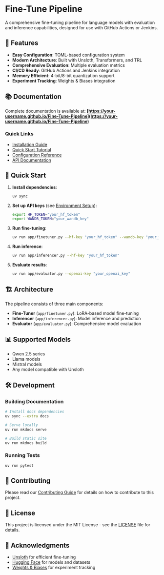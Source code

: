 # Fine-Tune Pipeline

A comprehensive fine-tuning pipeline for language models with evaluation and inference capabilities, designed for use with GitHub Actions or Jenkins.

## 🚀 Features

- **Easy Configuration**: TOML-based configuration system
- **Modern Architecture**: Built with Unsloth, Transformers, and TRL
- **Comprehensive Evaluation**: Multiple evaluation metrics
- **CI/CD Ready**: GitHub Actions and Jenkins integration
- **Memory Efficient**: 4-bit/8-bit quantization support
- **Experiment Tracking**: Weights & Biases integration

## 📚 Documentation

Complete documentation is available at: **[https://your-username.github.io/Fine-Tune-Pipeline](https://your-username.github.io/Fine-Tune-Pipeline)**

### Quick Links

- [Installation Guide](https://your-username.github.io/Fine-Tune-Pipeline/getting-started/installation/)
- [Quick Start Tutorial](https://your-username.github.io/Fine-Tune-Pipeline/getting-started/quick-start/)
- [Configuration Reference](https://your-username.github.io/Fine-Tune-Pipeline/configuration/overview/)
- [API Documentation](https://your-username.github.io/Fine-Tune-Pipeline/api-reference/)

## 🏃 Quick Start

1. **Install dependencies**:
   ```bash
   uv sync
   ```

2. **Set up API keys** (see [Environment Setup](https://your-username.github.io/Fine-Tune-Pipeline/getting-started/environment-setup/)):
   ```bash
   export HF_TOKEN="your_hf_token"
   export WANDB_TOKEN="your_wandb_key"
   ```

3. **Run fine-tuning**:
   ```bash
   uv run app/finetuner.py --hf-key "your_hf_token" --wandb-key "your_wandb_key"
   ```

4. **Run inference**:
   ```bash
   uv run app/inferencer.py --hf-key "your_hf_token"
   ```

5. **Evaluate results**:
   ```bash
   uv run app/evaluator.py --openai-key "your_openai_key"
   ```

## 🏗️ Architecture

The pipeline consists of three main components:

- **Fine-Tuner** (`app/finetuner.py`): LoRA-based model fine-tuning
- **Inferencer** (`app/inferencer.py`): Model inference and prediction
- **Evaluator** (`app/evaluator.py`): Comprehensive model evaluation

## 📊 Supported Models

- Qwen 2.5 series
- Llama models  
- Mistral models
- Any model compatible with Unsloth

## 🛠️ Development

### Building Documentation

```bash
# Install docs dependencies
uv sync --extra docs

# Serve locally
uv run mkdocs serve

# Build static site
uv run mkdocs build
```

### Running Tests

```bash
uv run pytest
```

## 🤝 Contributing

Please read our [Contributing Guide](https://your-username.github.io/Fine-Tune-Pipeline/contributing/) for details on how to contribute to this project.

## 📄 License

This project is licensed under the MIT License - see the [LICENSE](LICENSE) file for details.



## 🙏 Acknowledgments

- [Unsloth](https://github.com/unslothai/unsloth) for efficient fine-tuning
- [Hugging Face](https://huggingface.co/) for models and datasets
- [Weights & Biases](https://wandb.ai/) for experiment tracking
